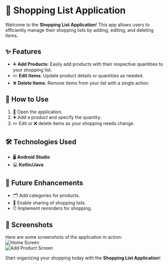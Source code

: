 # 🛒 Shopping List Application  

Welcome to the **Shopping List Application**! This app allows users to efficiently manage their shopping lists by adding, editing, and deleting items.  

## ✨ Features  
- ➕ **Add Products**: Easily add products with their respective quantities to your shopping list.  
- ✏️ **Edit Items**: Update product details or quantities as needed.  
- ❌ **Delete Items**: Remove items from your list with a single action.  

## 📖 How to Use  
1. 📱 Open the application.  
2. ➕ Add a product and specify the quantity.  
3. ✏️ Edit or ❌ delete items as your shopping needs change.  

## 🛠️ Technologies Used  
- 🖥️ **Android Studio**  
- 💻 **Kotlin/Java**  

## 🚀 Future Enhancements  
- 🗂️ Add categories for products.  
- 🤝 Enable sharing of shopping lists.  
- ⏰ Implement reminders for shopping.  

## 📸 Screenshots  
Here are some screenshots of the application in action:  
![Home Screen](path/to/home_screen.png)  
![Add Product Screen](path/to/add_product_screen.png)   

Start organizing your shopping today with the **Shopping List Application**!  
